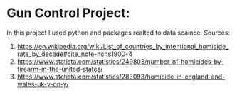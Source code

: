 # Gun Control Project:
In this project I used python and packages realted to data scaince. 
Sources: 
1. https://en.wikipedia.org/wiki/List_of_countries_by_intentional_homicide_rate_by_decade#cite_note-nchs1900-4
2. https://www.statista.com/statistics/249803/number-of-homicides-by-firearm-in-the-united-states/
3. https://www.statista.com/statistics/283093/homicide-in-england-and-wales-uk-y-on-y/
